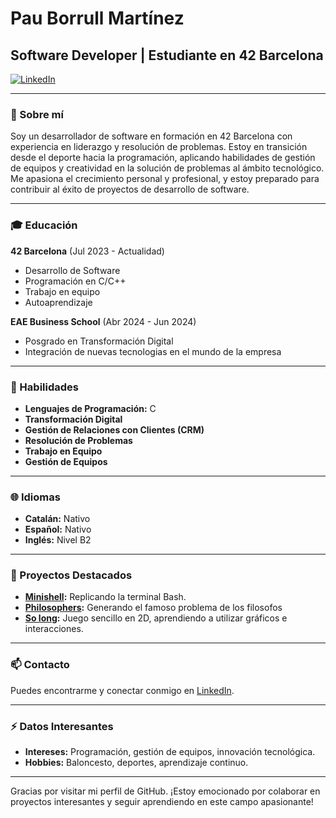 # Pau Borrull Martínez

## Software Developer | Estudiante en 42 Barcelona

[![LinkedIn](https://img.shields.io/badge/LinkedIn-blue)](https://www.linkedin.com/in/pau-borrull-mart%C3%ADnez-)

---

### 📝 Sobre mí

Soy un desarrollador de software en formación en 42 Barcelona con experiencia en liderazgo y resolución de problemas. Estoy en transición desde el deporte hacia la programación, aplicando habilidades de gestión de equipos y creatividad en la solución de problemas al ámbito tecnológico. Me apasiona el crecimiento personal y profesional, y estoy preparado para contribuir al éxito de proyectos de desarrollo de software.

---


### 🎓 Educación

**42 Barcelona** (Jul 2023 - Actualidad)
- Desarrollo de Software
- Programación en C/C++
- Trabajo en equipo
- Autoaprendizaje

**EAE Business School** (Abr 2024 - Jun 2024)
- Posgrado en Transformación Digital
- Integración de nuevas tecnologias en el mundo de la empresa

---

### 🔧 Habilidades

- **Lenguajes de Programación:** C
- **Transformación Digital**
- **Gestión de Relaciones con Clientes (CRM)**
- **Resolución de Problemas**
- **Trabajo en Equipo**
- **Gestión de Equipos**

---

### 🌐 Idiomas

- **Catalán:** Nativo
- **Español:** Nativo
- **Inglés:** Nivel B2

---

### 📂 Proyectos Destacados

- **[Minishell](#):** Replicando la terminal Bash.
- **[Philosophers](#):** Generando el famoso problema de los filosofos
- **[So long](#):** Juego sencillo en 2D, aprendiendo a utilizar gráficos e interacciones.

---

### 📫 Contacto

Puedes encontrarme y conectar conmigo en [LinkedIn](https://www.linkedin.com/in/pau-borrull-mart%C3%ADnez-).

---

### ⚡ Datos Interesantes

- **Intereses:** Programación, gestión de equipos, innovación tecnológica.
- **Hobbies:** Baloncesto, deportes, aprendizaje continuo.

---

Gracias por visitar mi perfil de GitHub. ¡Estoy emocionado por colaborar en proyectos interesantes y seguir aprendiendo en este campo apasionante!

